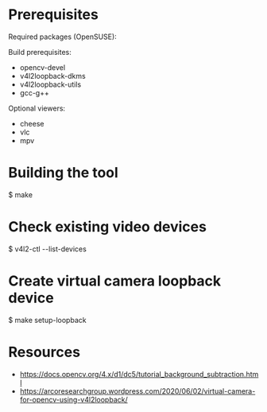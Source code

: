 
# Prerequisites

Required packages (OpenSUSE):

Build prerequisites:

- opencv-devel
- v4l2loopback-dkms
- v4l2loopback-utils
- gcc-g++

Optional viewers:

- cheese
- vlc
- mpv


# Building the tool

$ make


# Check existing video devices

$ v4l2-ctl --list-devices


# Create virtual camera loopback device

$ make setup-loopback


# Resources

- https://docs.opencv.org/4.x/d1/dc5/tutorial_background_subtraction.html
- https://arcoresearchgroup.wordpress.com/2020/06/02/virtual-camera-for-opencv-using-v4l2loopback/
